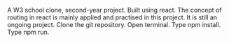 A W3 school clone, second-year project. Built using react. The concept of routing in react is mainly applied and practised in this project. It is still an ongoing project.
Clone the git repository.
Open terminal.
Type npm install.
Type npm run. 
